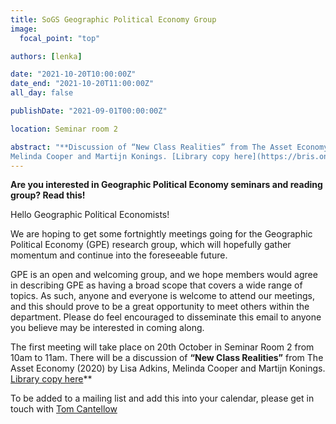 ```yaml
---
title: SoGS Geographic Political Economy Group
image:
  focal_point: "top"

authors: [lenka]

date: "2021-10-20T10:00:00Z"
date_end: "2021-10-20T11:00:00Z"
all_day: false

publishDate: "2021-09-01T00:00:00Z"

location: Seminar room 2

abstract: "**Discussion of “New Class Realities” from The Asset Economy (2020) by Lisa Adkins, 
Melinda Cooper and Martijn Konings. [Library copy here](https://bris.on.worldcat.org/v2/oclc/1199008422)**"
---
```


**Are you interested in Geographic Political Economy seminars and reading group? Read this!**

<!--more-->
Hello Geographic Political Economists!

We are hoping to get some fortnightly meetings going for the Geographic Political Economy (GPE) research group, which will hopefully gather momentum and continue into the foreseeable future.

GPE is an open and welcoming group, and we hope members would agree in describing GPE as having a broad scope that covers a wide range of topics. As such, anyone and everyone is welcome to attend our meetings, and this should prove to be a great opportunity to meet others within the department. Please do feel encouraged to disseminate this email to anyone you believe may be interested in coming along.

The first meeting will take place on 20th October in Seminar Room 2 from 10am to 11am. There will be a discussion of **“New Class Realities”** from The Asset Economy (2020) by Lisa Adkins, 
Melinda Cooper and Martijn Konings. [Library copy here](https://bris.on.worldcat.org/v2/oclc/1199008422)**


To be added to a mailing list and add this into your calendar, please get in touch with [Tom Cantellow](https://www.bristol.ac.uk/people/person/Tom%20S-Cantellow-fe1886bc-45d1-40ce-ad27-ea0d4d9aa4b1/)
